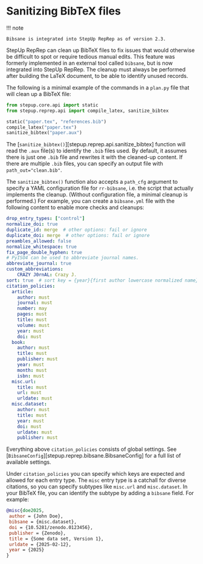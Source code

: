 # Sanitizing BibTeX files

!!! note

    Bibsane is integrated into StepUp RepRep as of version 2.3.

StepUp RepRep can clean up BibTeX files to fix issues
that would otherwise be difficult to spot or require tedious manual edits.
This feature was formerly implemented in an external tool called `bibsane`,
but is now integrated into StepUp RepRep.
The cleanup must always be performed after building the LaTeX document,
to be able to identify unused records.

The following is a minimal example of the commands in a `plan.py` file that will clean up a BibTeX file:

```python
from stepup.core.api import static
from stepup.reprep.api import compile_latex, sanitize_bibtex

static("paper.tex", "references.bib")
compile_latex("paper.tex")
sanitize_bibtex("paper.aux")
```

The [`sanitize_bibtex()`][stepup.reprep.api.sanitize_bibtex] function will read the `.aux` file(s)
to identify the `.bib` files used.
By default, it assumes there is just one `.bib` file and rewrites it with the cleaned-up content.
If there are multiple `.bib` files, you can specify an output file with `path_out="clean.bib"`.

The `sanitize_bibtex()` function also accepts a `path_cfg` argument to specify
a YAML configuration file for `rr-bibsane`, i.e. the script that actually implements the cleanup.
(Without configuration file, a minimal cleanup is performed.)
For example, you can create a `bibsane.yml` file with the following content
to enable more checks and cleanups:

```yaml
drop_entry_types: ["control"]
normalize_doi: true
duplicate_id: merge  # other options: fail or ignore
duplicate_doi: merge  # other options: fail or ignore
preambles_allowed: false
normalize_whitespace: true
fix_page_double_hyphen: true
# PyISO4 can be used to abbreviate journal names.
abbreviate_journal: true
custom_abbreviations:
    CRAZY J0rnAL: Crazy J.
sort: true  # sort key = {year}{first author lowercase normalized name}
citation_policies:
  article:
    author: must
    journal: must
    number: may
    pages: must
    title: must
    volume: must
    year: must
    doi: must
  book:
    author: must
    title: must
    publisher: must
    year: must
    month: must
    isbn: must
  misc.url:
    title: must
    url: must
    urldate: must
  misc.dataset:
    author: must
    title: must
    year: must
    doi: must
    urldate: must
    publisher: must
```

Everything above `citation_policies` consists of global settings.
See [`BibsaneConfig`][stepup.reprep.bibsane.BibsaneConfig] for a full list of available settings.

Under `citation_policies` you can specify which keys are expected and allowed for each entry type.
The `misc` entry type is a catchall for diverse citations,
so you can specify subtypes like `misc.url` and `misc.dataset`.
In your BibTeX file, you can identify the subtype by adding a `bibsane` field.
For example:

```bibtex
@misc{doe2025,
 author = {John Doe},
 bibsane = {misc.dataset},
 doi = {10.5281/zenodo.0123456},
 publisher = {Zenodo},
 title = {Some data set, Version 1},
 urldate = {2025-02-12},
 year = {2025}
}
```
